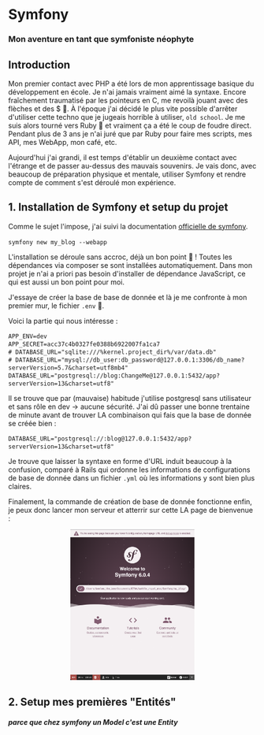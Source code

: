 # Symfony
### Mon aventure en tant que symfoniste néophyte


## Introduction

Mon premier contact avec PHP a été lors de mon apprentissage basique du développement en école. Je n'ai jamais vraiment aimé la syntaxe.
Encore fraîchement traumatisé par les pointeurs en C, me revoilà jouant avec des flèches et des $ 🤨. À l'époque j'ai décidé le plus vite 
possible d'arrêter d'utiliser cette techno que je jugeais horrible à utiliser, `old school`. Je me suis alors tourné vers Ruby 💎 et vraiment 
ça a été le coup de foudre direct. Pendant plus de 3 ans je n'ai juré que par Ruby pour faire mes scripts, mes API, mes WebApp, mon café, etc.

Aujourd'hui j'ai grandi, il est temps d'établir un deuxième contact avec l'étrange et de passer au-dessus des mauvais souvenirs. 
Je vais donc, avec beaucoup de préparation physique et mentale, utiliser Symfony et rendre compte de comment s'est déroulé mon expérience.


## 1. Installation de Symfony et setup du projet

Comme le sujet l'impose, j'ai suivi la documentation [officielle de symfony](https://symfony.com/doc/current/setup.html#creating-symfony-applications).

`symfony new my_blog --webapp`

L'installation se déroule sans accroc, déjà un bon point 🥳 ! Toutes les dépendances via composer se sont
installées automatiquement. Dans mon projet je n'ai a priori pas besoin d'installer de dépendance JavaScript, 
ce qui est aussi un bon point pour moi.

J'essaye de créer la base de base de donnée et là je me confronte à mon premier mur, le fichier `.env` 🥊.

Voici la partie qui nous intéresse :

```.dotenv
APP_ENV=dev
APP_SECRET=acc37c4b0327fe0388b6922007fa1ca7
# DATABASE_URL="sqlite:///%kernel.project_dir%/var/data.db"
# DATABASE_URL="mysql://db_user:db_password@127.0.0.1:3306/db_name?serverVersion=5.7&charset=utf8mb4"
DATABASE_URL="postgresql://blog:ChangeMe@127.0.0.1:5432/app?serverVersion=13&charset=utf8"
```

Il se trouve que par (mauvaise) habitude j'utilise postgresql sans utilisateur et sans rôle en dev -> aucune sécurité.
J'ai dû passer une bonne trentaine de minute avant de trouver LA combinaison qui fais que la base de donnée se créée bien :

```dotenv
DATABASE_URL="postgresql://:blog@127.0.0.1:5432/app?serverVersion=13&charset=utf8"
```

Je trouve que laisser la syntaxe en forme d'URL induit beaucoup à la confusion, comparé à Rails qui ordonne les
informations de configurations de base de donnée dans un fichier `.yml` où les informations y sont bien plus claires.

Finalement, la commande de création de base de donnée fonctionne enfin, je peux donc lancer mon serveur et atterrir sur cette LA page de bienvenue :
<div style="width:50%; margin: auto;">

![](screenshots/welcome_page.png)

</div>

## 2. Setup mes premières "Entités"
#### _parce que chez symfony un Model c'est une Entity_

